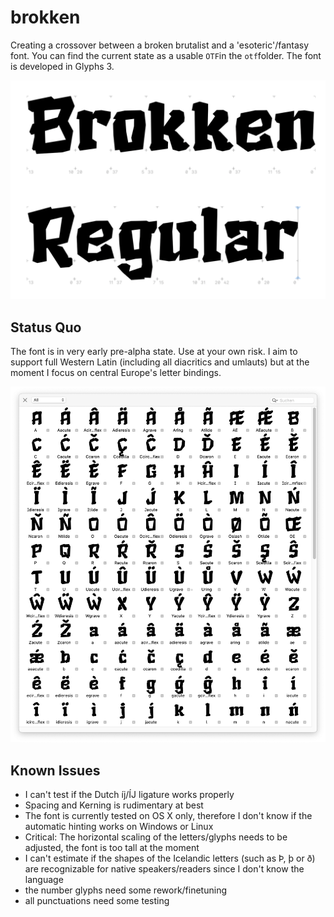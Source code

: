 # brokken
 Creating a crossover between a broken brutalist and a 'esoteric'/fantasy font. You can find the current state as a usable `OTF`in the `otf`folder. The font is developed in Glyphs 3.

 ![Teaser Brokken](img/teaser.png)

 ## Status Quo
 The font is in very early pre-alpha state. Use at your own risk. I aim to support full Western Latin (including all diacritics and umlauts) but at the moment I focus on central Europe's letter bindings. 

![Glyph Table](img/palette.png)

## Known Issues
- I can't test if the Dutch íj/ÍJ ligature works properly
- Spacing and Kerning is rudimentary at best
- The font is currently tested on OS X only, therefore I don't know if the automatic hinting works on Windows or Linux
- Critical: The horizontal scaling of the letters/glyphs needs to be adjusted, the font is too tall at the moment
- I can't estimate if the shapes of the Icelandic letters (such as Þ, þ or ð) are recognizable for native speakers/readers since I don't know the language
- the number glyphs need some rework/finetuning
- all punctuations need some testing
